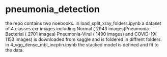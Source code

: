 # pneumonia_detection
the repo contains two noebooks.  in load_split_xray_folders.ipynb a dataset of 4 classes cxr images including Normal ( 2943 images)Pneumonia-Bacterial  (  2701 images) Pneumonia-Viral   ( 1490 images) and COVID-19( 1153 images) is downloaded from kaggle and is foldered in diffrent folders. in 4_vgg_dense_mbl_incptin.ipynb the stacked model is defined and fit to the data.
